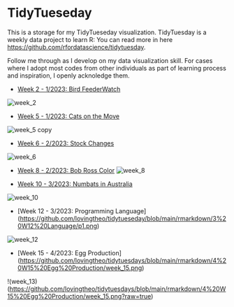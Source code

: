 # TidyTueseday
This is a storage for my TidyTueseday visualization. TidyTuesday is a weekly data project to learn R: You can read more in here https://github.com/rfordatascience/tidytuesday. 

Follow me through as I develop on my data visualization skill. For cases where I adopt most codes from other individuals as part of learning process and inspiration, I openly acknoledge them.

 * [Week 2 - 1/2023: Bird FeederWatch](https://github.com/lovingtheo/tidytueseday/blob/main/rmarkdown/bird%20watch/week_2.png)

![week_2](https://github.com/lovingtheo/tidytueseday/blob/main/rmarkdown/1%20W2%20Bird%20Watch/week_2.png?raw=true)
 
 * [Week 5 - 1/2023: Cats on the Move](https://github.com/lovingtheo/tidytueseday/blob/main/rmarkdown/cat/week_5.png)

![week_5 copy](https://github.com/lovingtheo/tidytueseday/blob/main/rmarkdown/1%20W5%20UK%20Cats/week_5.png?raw=true)

 * [Week 6 - 2/2023: Stock Changes](https://github.com/lovingtheo/tidytueseday/blob/main/rmarkdown/stock/week_6.png)

![week_6](https://github.com/lovingtheo/tidytueseday/blob/main/rmarkdown/2%20W6%20Big%20Tech%20Stock/week_6.png?raw=true)

* [Week 8 - 2/2023: Bob Ross Color](https://github.com/lovingtheo/tidytueseday/blob/main/rmarkdown/stock/week_6.png)
![week_8](https://github.com/lovingtheo/tidytueseday/blob/main/rmarkdown/%202%20W8%20Bob%20Ross/week_8.png?raw=true)

 * [Week 10 - 3/2023: Numbats in Australia](https://github.com/lovingtheo/tidytueseday/blob/main/rmarkdown/3%20W10%20Numbat/week%2010.png)

![week_10](https://github.com/lovingtheo/tidytueseday/blob/main/rmarkdown/3%20W10%20Numbat/week%2010.png?raw=true)

* [Week 12 - 3/2023: Programming Language]
(https://github.com/lovingtheo/tidytueseday/blob/main/rmarkdown/3%20W12%20Language/p1.png)

![week_12](https://github.com/lovingtheo/tidytueseday/blob/main/rmarkdown/3%20W12%20Language/p1.png?raw=true)

* [Week 15 - 4/2023: Egg Production]
(https://github.com/lovingtheo/tidytuesdays/blob/main/rmarkdown/4%20W15%20Egg%20Production/week_15.png)

!(week_13)(https://github.com/lovingtheo/tidytuesdays/blob/main/rmarkdown/4%20W15%20Egg%20Production/week_15.png?raw=true)
